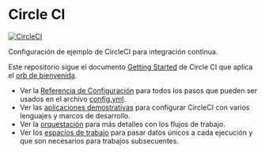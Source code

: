 # Circle CI
[![CircleCI](https://circleci.com/gh/cloudcxn/circleci/tree/principal.svg?style=svg)](https://circleci.com/gh/cloudcxn/circleci/tree/principal)

Configuración de ejemplo de CircleCI para integración continua.

Este repositorio sigue el documento [Getting Started][getting-started] de
Circle CI que aplica el [orb de bienvenida][welcome-orb].
* Ver la [Referencia de Configuración][configuration-reference] para todos los
  pasos que pueden ser usados en el archivo [config.yml](.circleci/config.yml).
* Ver las [aplicaciones demostrativas][demos] para configurar CircleCI con
  varios lenguajes y marcos de desarrollo.
* Ver la [orquestación][orchestrating-workflows] para más detalles con los
  flujos de trabajo.
* Ver los [espacios de trabajo][workspaces] para pasar datos únicos a cada
  ejecución y que son necesarios para trabajos subsecuentes.

[configuration-reference]: https://circleci.com/docs/2.0/configuration-reference
[demos]: https://circleci.com/docs/2.0/demo-apps/
[getting-started]: https://circleci.com/docs/2.0/getting-started/
[orchestrating-workflows]: https://circleci.com/docs/2.0/workflows/#overview
[welcome-orb]: https://circleci.com/developer/orbs/orb/circleci/welcome-orb
[workspaces]: https://circleci.com/docs/2.0/workflows/#using-workspaces-to-share-data-among-jobs